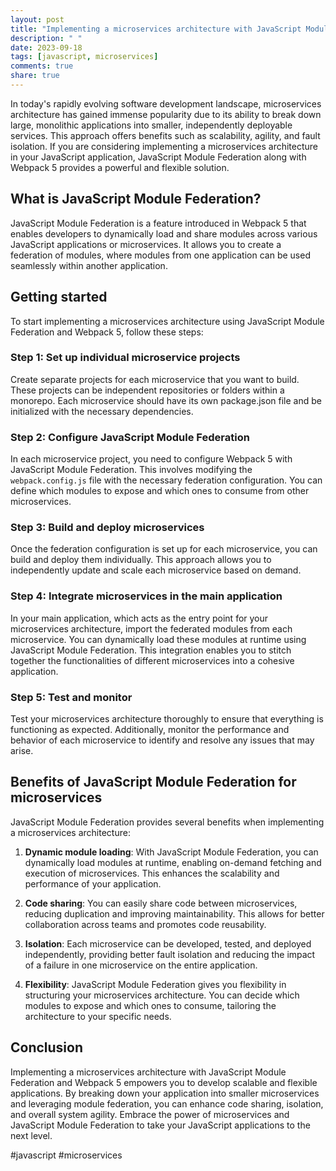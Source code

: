 ```yaml
---
layout: post
title: "Implementing a microservices architecture with JavaScript Module Federation and Webpack 5"
description: " "
date: 2023-09-18
tags: [javascript, microservices]
comments: true
share: true
---
```


In today's rapidly evolving software development landscape, microservices architecture has gained immense popularity due to its ability to break down large, monolithic applications into smaller, independently deployable services. This approach offers benefits such as scalability, agility, and fault isolation. If you are considering implementing a microservices architecture in your JavaScript application, JavaScript Module Federation along with Webpack 5 provides a powerful and flexible solution.

## What is JavaScript Module Federation?

JavaScript Module Federation is a feature introduced in Webpack 5 that enables developers to dynamically load and share modules across various JavaScript applications or microservices. It allows you to create a federation of modules, where modules from one application can be used seamlessly within another application.

## Getting started

To start implementing a microservices architecture using JavaScript Module Federation and Webpack 5, follow these steps:

### Step 1: Set up individual microservice projects

Create separate projects for each microservice that you want to build. These projects can be independent repositories or folders within a monorepo. Each microservice should have its own package.json file and be initialized with the necessary dependencies.

### Step 2: Configure JavaScript Module Federation

In each microservice project, you need to configure Webpack 5 with JavaScript Module Federation. This involves modifying the `webpack.config.js` file with the necessary federation configuration. You can define which modules to expose and which ones to consume from other microservices.

### Step 3: Build and deploy microservices

Once the federation configuration is set up for each microservice, you can build and deploy them individually. This approach allows you to independently update and scale each microservice based on demand.

### Step 4: Integrate microservices in the main application

In your main application, which acts as the entry point for your microservices architecture, import the federated modules from each microservice. You can dynamically load these modules at runtime using JavaScript Module Federation. This integration enables you to stitch together the functionalities of different microservices into a cohesive application.

### Step 5: Test and monitor

Test your microservices architecture thoroughly to ensure that everything is functioning as expected. Additionally, monitor the performance and behavior of each microservice to identify and resolve any issues that may arise.

## Benefits of JavaScript Module Federation for microservices

JavaScript Module Federation provides several benefits when implementing a microservices architecture:

1. **Dynamic module loading**: With JavaScript Module Federation, you can dynamically load modules at runtime, enabling on-demand fetching and execution of microservices. This enhances the scalability and performance of your application.

2. **Code sharing**: You can easily share code between microservices, reducing duplication and improving maintainability. This allows for better collaboration across teams and promotes code reusability.

3. **Isolation**: Each microservice can be developed, tested, and deployed independently, providing better fault isolation and reducing the impact of a failure in one microservice on the entire application.

4. **Flexibility**: JavaScript Module Federation gives you flexibility in structuring your microservices architecture. You can decide which modules to expose and which ones to consume, tailoring the architecture to your specific needs.

## Conclusion

Implementing a microservices architecture with JavaScript Module Federation and Webpack 5 empowers you to develop scalable and flexible applications. By breaking down your application into smaller microservices and leveraging module federation, you can enhance code sharing, isolation, and overall system agility. Embrace the power of microservices and JavaScript Module Federation to take your JavaScript applications to the next level.

#javascript #microservices